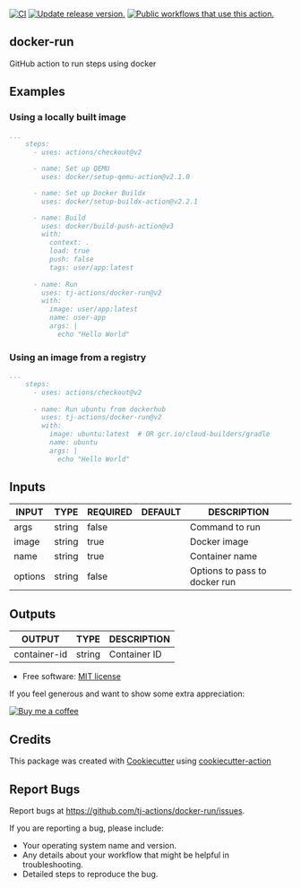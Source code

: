[![CI](https://github.com/tj-actions/docker-run/workflows/CI/badge.svg)](https://github.com/tj-actions/docker-run/actions?query=workflow%3ACI)
[![Update release version.](https://github.com/tj-actions/docker-run/workflows/Update%20release%20version./badge.svg)](https://github.com/tj-actions/docker-run/actions?query=workflow%3A%22Update+release+version.%22)
[![Public workflows that use this action.](https://img.shields.io/endpoint?url=https%3A%2F%2Fused-by.vercel.app%2Fapi%2Fgithub-actions%2Fused-by%3Faction%3Dtj-actions%2Fdocker-run%26badge%3Dtrue)](https://github.com/search?o=desc\&q=tj-actions+docker-run+path%3A.github%2Fworkflows+language%3AYAML\&s=\&type=Code)

## docker-run

GitHub action to run steps using docker

## Examples

### Using a locally built image

```yaml
...
    steps:
      - uses: actions/checkout@v2

      - name: Set up QEMU
        uses: docker/setup-qemu-action@v2.1.0

      - name: Set up Docker Buildx
        uses: docker/setup-buildx-action@v2.2.1

      - name: Build
        uses: docker/build-push-action@v3
        with:
          context: .
          load: true
          push: false
          tags: user/app:latest
      
      - name: Run
        uses: tj-actions/docker-run@v2
        with:
          image: user/app:latest
          name: user-app
          args: |
            echo "Hello World"
```

### Using an image from a registry

```yaml
...
    steps:
      - uses: actions/checkout@v2
      
      - name: Run ubuntu from dockerhub
        uses: tj-actions/docker-run@v2
        with:
          image: ubuntu:latest  # OR gcr.io/cloud-builders/gradle
          name: ubuntu
          args: |
            echo "Hello World"
```

## Inputs

<!-- AUTO-DOC-INPUT:START - Do not remove or modify this section -->

|  INPUT  |  TYPE  | REQUIRED | DEFAULT |          DESCRIPTION          |
|---------|--------|----------|---------|-------------------------------|
|  args   | string |  false   |         |        Command to run         |
|  image  | string |   true   |         |         Docker image          |
|  name   | string |   true   |         |        Container name         |
| options | string |  false   |         | Options to pass to docker run |

<!-- AUTO-DOC-INPUT:END -->

## Outputs

<!-- AUTO-DOC-OUTPUT:START - Do not remove or modify this section -->

|    OUTPUT    |  TYPE  | DESCRIPTION  |
|--------------|--------|--------------|
| container-id | string | Container ID |

<!-- AUTO-DOC-OUTPUT:END -->

*   Free software: [MIT license](LICENSE)

If you feel generous and want to show some extra appreciation:

[![Buy me a coffee][buymeacoffee-shield]][buymeacoffee]

[buymeacoffee]: https://www.buymeacoffee.com/jackton1

[buymeacoffee-shield]: https://www.buymeacoffee.com/assets/img/custom_images/orange_img.png

## Credits

This package was created with [Cookiecutter](https://github.com/cookiecutter/cookiecutter) using [cookiecutter-action](https://github.com/tj-actions/cookiecutter-action)

## Report Bugs

Report bugs at https://github.com/tj-actions/docker-run/issues.

If you are reporting a bug, please include:

*   Your operating system name and version.
*   Any details about your workflow that might be helpful in troubleshooting.
*   Detailed steps to reproduce the bug.
